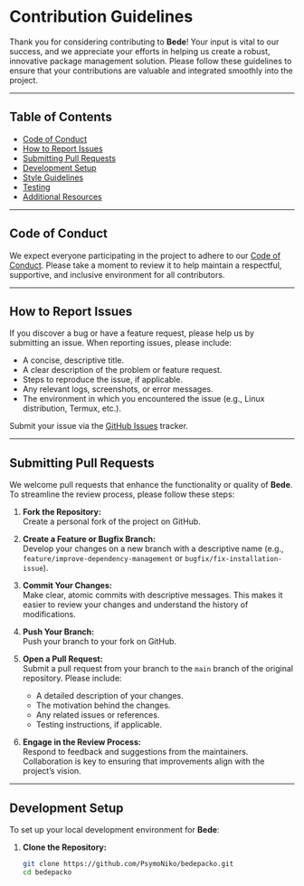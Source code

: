 # Contribution Guidelines

Thank you for considering contributing to **Bede**! Your input is vital to our success, and we appreciate your efforts in helping us create a robust, innovative package management solution. Please follow these guidelines to ensure that your contributions are valuable and integrated smoothly into the project.

---

## Table of Contents

- [Code of Conduct](#code-of-conduct)
- [How to Report Issues](#how-to-report-issues)
- [Submitting Pull Requests](#submitting-pull-requests)
- [Development Setup](#development-setup)
- [Style Guidelines](#style-guidelines)
- [Testing](#testing)
- [Additional Resources](#additional-resources)

---

## Code of Conduct

We expect everyone participating in the project to adhere to our [Code of Conduct](CODE_OF_CONDUCT.md). Please take a moment to review it to help maintain a respectful, supportive, and inclusive environment for all contributors.

---

## How to Report Issues

If you discover a bug or have a feature request, please help us by submitting an issue. When reporting issues, please include:

- A concise, descriptive title.
- A clear description of the problem or feature request.
- Steps to reproduce the issue, if applicable.
- Any relevant logs, screenshots, or error messages.
- The environment in which you encountered the issue (e.g., Linux distribution, Termux, etc.).

Submit your issue via the [GitHub Issues](https://github.com/PsymoNiko/bedepacko/issues) tracker.

---

## Submitting Pull Requests

We welcome pull requests that enhance the functionality or quality of **Bede**. To streamline the review process, please follow these steps:

1. **Fork the Repository:**  
   Create a personal fork of the project on GitHub.

2. **Create a Feature or Bugfix Branch:**  
   Develop your changes on a new branch with a descriptive name (e.g., `feature/improve-dependency-management` or `bugfix/fix-installation-issue`).

3. **Commit Your Changes:**  
   Make clear, atomic commits with descriptive messages. This makes it easier to review your changes and understand the history of modifications.

4. **Push Your Branch:**  
   Push your branch to your fork on GitHub.

5. **Open a Pull Request:**  
   Submit a pull request from your branch to the `main` branch of the original repository. Please include:
   - A detailed description of your changes.
   - The motivation behind the changes.
   - Any related issues or references.
   - Testing instructions, if applicable.

6. **Engage in the Review Process:**  
   Respond to feedback and suggestions from the maintainers. Collaboration is key to ensuring that improvements align with the project’s vision.

---

## Development Setup

To set up your local development environment for **Bede**:

1. **Clone the Repository:**

   ```bash
   git clone https://github.com/PsymoNiko/bedepacko.git
   cd bedepacko
